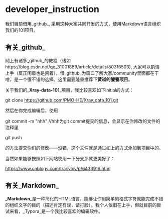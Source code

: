 # developer_instruction

我们目前借用_github_, 采用这种大家共同开发的方式，使用Markdown语言组织我们的101项目。

## 有关_github_

网上有诸多_github_的教程（诸如https://blog.csdn.net/qq_31001889/article/details/80316503), 大家可以酌情上手（反正闲着也是闲着），借_github_为窗口了解大家/community里面都在干啥，是一个很不错的选择。这里需要隆重推荐下**黄崧的饕餮项目**。

关于我们的_**Xray-data-101**_项目，我比较喜欢如下initial的方式：

git clone https://github.com/PMO-HE/Xray_data_101.git

然后在你完成编辑后，使用

git commit -m "hhh" //hhh为git commit提交的信息，会显示在你修改的文件的注释里

git push

的方法提交你们的修改——没错，这个文件就是通过如上的方式添加到项目中的。

当然如果能够按照如下网站使用一下分支那就更美好了：

https://www.cnblogs.com/tracylxy/p/6433916.html

## 有关_Markdown_

_**Markdown**_是一种简化的HTML语言，能够让你用简单的格式字符就能完成不错的组织文字的目的（描述肯定有误，请打脸）。我个人依旧在上手，但就目前的尝试来看，_Typora_是一个我比较喜欢的编辑软件。
